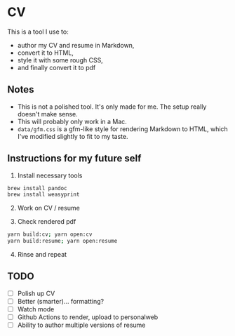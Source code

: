 # CV

This is a tool I use to:
- author my CV and resume in Markdown,
- convert it to HTML,
- style it with some rough CSS,
- and finally convert it to pdf

## Notes

- This is not a polished tool. It's only made for me. The setup really doesn't make sense.
- This will probably only work in a Mac.
- `data/gfm.css` is a gfm-like style for rendering Markdown to HTML, which I've modified slightly to fit to my taste.

## Instructions for my future self

1. Install necessary tools

```bash
brew install pandoc
brew install weasyprint
```

2. Work on CV / resume

3. Check rendered pdf

```bash
yarn build:cv; yarn open:cv 
yarn build:resume; yarn open:resume
```

4. Rinse and repeat

## TODO

- [ ] Polish up CV
- [ ] Better (smarter)... formatting?
- [ ] Watch mode
- [ ] Github Actions to render, upload to personalweb
- [ ] Ability to author multiple versions of resume